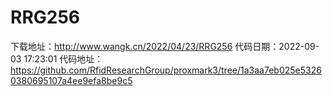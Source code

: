 # RRG256
下载地址：http://www.wangk.cn/2022/04/23/RRG256
代码日期：2022-09-03 17:23:01
代码地址：https://github.com/RfidResearchGroup/proxmark3/tree/1a3aa7eb025e53260380695107a4ee9efa8be9c5
